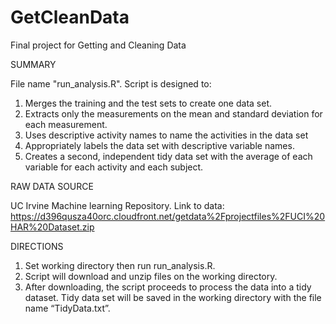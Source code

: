 GetCleanData
============

Final project for Getting and Cleaning Data

SUMMARY

File name "run_analysis.R".  Script is designed to:

1. Merges the training and the test sets to create one data set.
2. Extracts only the measurements on the mean and standard deviation for each measurement.
3. Uses descriptive activity names to name the activities in the data set
4. Appropriately labels the data set with descriptive variable names.
5. Creates a second, independent tidy data set with the average of each variable for each activity and each subject.

RAW DATA SOURCE

UC Irvine Machine learning Repository.  Link to data:
https://d396qusza40orc.cloudfront.net/getdata%2Fprojectfiles%2FUCI%20HAR%20Dataset.zip

DIRECTIONS

1. Set working directory then run run_analysis.R.
2. Script will download and unzip files on the working directory.
3. After downloading, the script proceeds to process the data into a tidy dataset.  Tidy data set will be saved in the working directory with the file name “TidyData.txt”.
